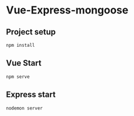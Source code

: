 # Vue-Express-mongoose

## Project setup
```
npm install
```

## Vue Start
```
npm serve
```

## Express start
```
nodemon server
```
